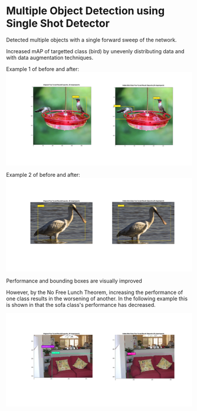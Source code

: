 # Multiple Object Detection using Single Shot Detector

Detected multiple objects with a single forward sweep of the network.

Increased mAP of targetted class (bird) by unevenly distributing data and with data augmentation techniques.

Example 1 of before and after:
![alt text](https://github.com/JeffreyYeung7/ObjDetection-SSD/blob/master/bird_demo1.png)

Example 2 of before and after:
![alt text](https://github.com/JeffreyYeung7/ObjDetection-SSD/blob/master/bird_demo2.png)

Performance and bounding boxes are visually improved

However, by the No Free Lunch Theorem, increasing the performance of one class results in the worsening of another. In the following example this is shown in that the sofa class's performance has decreased.

![alt text](https://github.com/JeffreyYeung7/ObjDetection-SSD/blob/master/sofa_demo.png)
